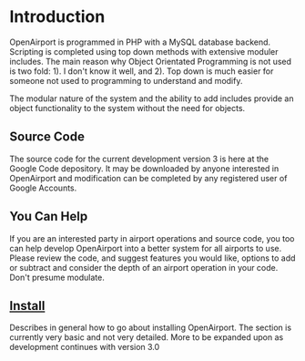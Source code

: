 # Introduction #

OpenAirport is programmed in PHP with a MySQL database backend. Scripting is completed using top down methods with extensive moduler includes. The main reason why Object Orientated Programming is not used is two fold: 1). I don't know it well, and 2). Top down is much easier for someone not used to programming to understand and modify.

The modular nature of the system and the ability to add includes provide an object functionality to the system without the need for objects.

## Source Code ##

The source code for the current development version 3 is here at the Google Code depository. It may be downloaded by anyone interested in OpenAirport and modification can be completed by any registered user of Google Accounts.

## You Can Help ##

If you are an interested party in airport operations and source code, you too can help develop OpenAirport into a better system for all airports to use.  Please review the code, and suggest features you would like, options to add or subtract and consider the depth of an airport operation in your code.  Don't presume modulate.

## [Install](Install.md) ##

Describes in general how to go about installing OpenAirport.  The section is currently very basic and not very detailed.  More to be expanded upon as development continues with version 3.0